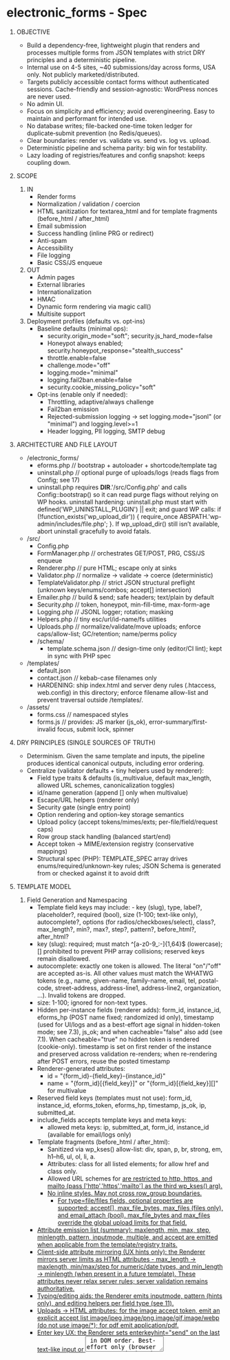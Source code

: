 electronic_forms - Spec
================================================================

1. OBJECTIVE
	- Build a dependency-free, lightweight plugin that renders and processes multiple forms from JSON templates with strict DRY principles and a deterministic pipeline.
	- Internal use on 4-5 sites, ~40 submissions/day across forms, USA only. Not publicly marketed/distributed.
	- Targets publicly accessible contact forms without authenticated sessions. Cache-friendly and session-agnostic: WordPress nonces are never used.
	- No admin UI.
	- Focus on simplicity and efficiency; avoid overengineering. Easy to maintain and performant for intended use.
	- No database writes; file-backed one-time token ledger for duplicate‑submit prevention (no Redis/queues).
	- Clear boundaries: render vs. validate vs. send vs. log vs. upload.
	- Deterministic pipeline and schema parity: big win for testability.
	- Lazy loading of registries/features and config snapshot: keeps coupling down.

2. SCOPE
	1. IN
		- Render forms
		- Normalization / validation / coercion
		- HTML sanitization for textarea_html and for template fragments (before_html / after_html)
		- Email submission
		- Success handling (inline PRG or redirect)
		- Anti-spam
		- Accessibility
		- File logging
		- Basic CSS/JS enqueue
	2. OUT
		- Admin pages
		- External libraries
		- Internationalization
		- HMAC
		- Dynamic form rendering via magic call()
		- Multisite support
	3. Deployment profiles (defaults vs. opt-ins)
		- Baseline defaults (minimal ops):
			- security.origin_mode="soft"; security.js_hard_mode=false
			- Honeypot always enabled; security.honeypot_response="stealth_success"
			- throttle.enable=false
			- challenge.mode="off"
			- logging.mode="minimal"
			- logging.fail2ban.enable=false
			- security.cookie_missing_policy="soft"
		- Opt-ins (enable only if needed):
			- Throttling, adaptive/always challenge
			- Fail2ban emission
			- Rejected-submission logging → set logging.mode="jsonl" (or "minimal") and logging.level>=1
			- Header logging, PII logging, SMTP debug

3. ARCHITECTURE AND FILE LAYOUT
	- /electronic_forms/
		- eforms.php	// bootstrap + autoloader + shortcode/template tag
		- uninstall.php	// optional purge of uploads/logs (reads flags from Config; see 17)
		- uninstall.php requires __DIR__.'/src/Config.php' and calls Config::bootstrap() so it can read purge flags without relying on WP hooks. uninstall hardening: uninstall.php must start with defined('WP_UNINSTALL_PLUGIN') || exit; and guard WP calls: if (!function_exists('wp_upload_dir')) { require_once ABSPATH.'wp-admin/includes/file.php'; }. If wp_upload_dir() still isn’t available, abort uninstall gracefully to avoid fatals.
	- /src/
		- Config.php
		- FormManager.php	// orchestrates GET/POST, PRG, CSS/JS enqueue
		- Renderer.php		// pure HTML; escape only at sinks
		- Validator.php		// normalize -> validate -> coerce (deterministic)
		- TemplateValidator.php	// strict JSON structural preflight (unknown keys/enums/combos; accept[] intersection)
		- Emailer.php		// build & send; safe headers; text/plain by default
		- Security.php		// token, honeypot, min-fill-time, max-form-age
		- Logging.php		// JSONL logger; rotation; masking
		- Helpers.php		// tiny esc/url/id-name/fs utilities
		- Uploads.php		// normalize/validate/move uploads; enforce caps/allow-list; GC/retention; name/perms policy
		- /schema/
			- template.schema.json	// design-time only (editor/CI lint); kept in sync with PHP spec
	- /templates/
		- default.json
		- contact.json		// kebab-case filenames only
		- HARDENING: ship index.html and server deny rules (.htaccess, web.config) in this directory; enforce filename allow-list and prevent traversal outside /templates/.
	- /assets/
		- forms.css		// namespaced styles
		- forms.js // provides: JS marker (js_ok), error-summary/first-invalid focus, submit lock, spinner

4. DRY PRINCIPLES (SINGLE SOURCES OF TRUTH)
	- Determinism. Given the same template and inputs, the pipeline produces identical canonical outputs, including error ordering.
	- Centralize (validator defaults + tiny helpers used by renderer):
		- Field type traits & defaults (is_multivalue, default max_length, allowed URL schemes, canonicalization toggles)
		- id/name generation (append [] only when multivalue)
		- Escape/URL helpers (renderer only)
		- Security gate (single entry point)
		- Option rendering and option-key storage semantics
		- Upload policy (accept tokens/mimes/exts; per-file/field/request caps)
		- Row group stack handling (balanced start/end)
		- Accept token -> MIME/extension registry (conservative mappings)
		- Structural spec (PHP): TEMPLATE_SPEC array drives enums/required/unknown-key rules; JSON Schema is generated from or checked against it to avoid drift

5. TEMPLATE MODEL
	1. Field Generation and Namespacing
		- Template field keys may include:
                        - key (slug), type, label?, placeholder?, required (bool), size (1-100; text-like only), autocomplete?, options (for radios/checkboxes/select), class?, max_length?, min?, max?, step?, pattern?, before_html?, after_html?
		- key (slug): required; must match ^[a-z0-9_:-]{1,64}$ (lowercase); [] prohibited to prevent PHP array collisions; reserved keys remain disallowed.
		- autocomplete: exactly one token is allowed. The literal "on"/"off" are accepted as-is. All other values must match the WHATWG tokens (e.g., name, given-name, family-name, email, tel, postal-code, street-address, address-line1, address-line2, organization, …). Invalid tokens are dropped.
		- size: 1-100; ignored for non-text types.
		- Hidden per-instance fields (renderer adds): form_id, instance_id, eforms_hp (POST name fixed; randomized id only), timestamp (used for UI/logs and as a best-effort age signal in hidden-token mode; see 7.3), js_ok; and when cacheable="false" also add <input type="hidden" name="eforms_token" value="<UUIDv4>"> (see 7.1). When cacheable="true" no hidden token is rendered (cookie-only). timestamp is set on first render of the instance and preserved across validation re-renders; when re-rendering after POST errors, reuse the posted timestamp
		- Renderer-generated attributes:
			- id = "{form_id}-{field_key}-{instance_id}"
			- name = "{form_id}[{field_key}]" or "{form_id}[{field_key}][]" for multivalue
		- Reserved field keys (templates must not use): form_id, instance_id, eforms_token, eforms_hp, timestamp, js_ok, ip, submitted_at.
		- include_fields accepts template keys and meta keys:
			- allowed meta keys: ip, submitted_at, form_id, instance_id (available for email/logs only)
		- Template fragments (before_html / after_html):
			- Sanitized via wp_kses() allow-list: div, span, p, br, strong, em, h1–h6, ul, ol, li, a.
			- Attributes: class for all listed elements; for <a> allow href and class only.
			- Allowed URL schemes for <a href> are restricted to http, https, and mailto (pass ['http','https','mailto'] as the third wp_kses() arg).
			- No inline styles. May not cross row_group boundaries.
                - For type=file/files fields, optional properties are supported: accept[], max_file_bytes, max_files (files only), and email_attach (bool). max_file_bytes and max_files override the global upload limits for that field.
		- Attribute emission list (summary): maxlength, min, max, step, minlength, pattern, inputmode, multiple, and accept are emitted when applicable from the template/registry traits.
		- Client-side attribute mirroring (UX hints only): the Renderer mirrors server limits as HTML attributes - max_length -> maxlength, min/max/step for numeric/date types, and min_length -> minlength (when present in a future template). These attributes never relax server rules; server validation remains authoritative.
		- Typing/editing aids: the Renderer emits inputmode, pattern (hints only), and editing helpers per field type (see 11).
		- Uploads -> HTML attributes: for the image accept token, emit an explicit accept list image/jpeg,image/png,image/gif,image/webp (do not use image/*); for pdf emit application/pdf.
		- Enter key UX: the Renderer sets enterkeyhint="send" on the last text-like input or <textarea> in DOM order. Best-effort only (browser support varies) and has no effect on validation or submission flow. The required attribute is driven only by the template’s required: true|false.
	2. Row Groups (Structured Wrappers)
		- pseudo-field: type=row_group with { mode:"start"|"end", tag:"div"|"section" (default div), class:"..." }
		- no key; no data; supports nesting
		- renderer adds a base wrapper class (e.g., "eforms-row") to each row_group element.
		- Dangling opens are auto-closed at form end to keep the DOM valid and a single _global config error EFORMS_ERR_ROW_GROUP_UNBALANCED is logged/emitted. A stray "end" with an empty stack is ignored and logged.
		- row_group pseudo-fields do not count toward validation.max_fields_per_form.
		- Row-group objects must omit key and allow only {type, mode, tag, class}; enforce additionalProperties:false.
		- Mis-balance reporting: if the row_group stack is mis-balanced at form end, emit a single _global config error (EFORMS_ERR_ROW_GROUP_UNBALANCED) (do not duplicate per-field errors).
	3. Template JSON
		- Location: /templates/
		- Filename allow-list: /^[a-z0-9-]+\.json$/
		- Design-time schema pointer (optional but recommended): use a stable web URL to the schema in your repo (e.g., "${SCHEMA_URL}/template.schema.json") or a local absolute path suitable to the environment. Avoid hard-coded /wp-content/plugins/... paths.
		- Minimal shape:
			- id (slug), version (string), title (string)
			- success { mode:"inline"|"redirect", redirect_url?, message? }
                    - email { to, subject, email_template ("foo" -> templates/email/foo.*), include_fields[], display_format_tel? }
				- display_format_tel enum: "xxx-xxx-xxxx" (default), "(xxx) xxx-xxxx", "xxx.xxx.xxxx" (any other value falls back to default at runtime)
			- fields[] of field objects (see 5.1)
			- submit_button_text (string)
			- rules[] of bounded JSON rules (see 10)
	4. Options Shape
		- options = [{ key, label, disabled? }, ...]
		- stored value = option key; label is for rendering only
		- Validation rule: if options[i].disabled === true, that option key may not be submitted; selecting it is a validation error.
	5. Versioning & Cache Keys
		- prefer explicit version; fallback to filemtime()
	6. Validation (Design-time vs Runtime)
		- Runtime in PHP, 2 phases:
			- (0) Structural preflight by TemplateValidator
			- (1) Normalize -> Validate -> Coerce by Validator
			- /src/schema/template.schema.json is CI/docs only; ensure parity with TEMPLATE_SPEC
			- If JSON is malformed or missing keys, it should fail gracefully with a clear "Form configuration error" 	message, not white-screen PHP.
			- Unknown rule values are rejected by the PHP validator.
			- Structural preflight enforces that for file/files fields, accept[] intersect global allow-list is non-empty; otherwise emit EFORMS_ERR_ACCEPT_EMPTY.
			- CI MUST validate /templates/*.json against /src/schema/template.schema.json and assert parity with the PHP TEMPLATE_SPEC to prevent drift.
                        - Enforce email.display_format_tel is one of the allowed enum values; unknown values are dropped at runtime but flagged in preflight.
        7. TemplateContext (internal)
                - TemplateValidator returns a normalized TemplateContext array consumed by Renderer, Validator, and Security.
                - Keys include: has_uploads (bool), descriptors[] (field descriptors from Spec), version, id, email, success, rules, fields (normalized copies).
                - max_input_vars_estimate: int advisory for potential PHP max_input_vars limit.
                - The descriptors array drives attribute mirroring so Renderer and Validator stay perfectly in sync.

6. CENTRAL REGISTRIES (INTERNAL ONLY)
	- Static registries (no public filters): field_types, validators, normalizers/coercers, renderers
	- Registries are instantiated on demand; upload and logging registries load only when their features are enabled (see 19.1).
	- Registries are lightweight maps; only entries referenced by the active template are consulted during render/validate; extraneous POST keys are ignored (see §8)
	- Behavior is registry-driven and parameterized by template values
	- Uploads registry settings: token->mime/ext expansions; image sanity; caps
	- Accept token map (canonical, conservative). For v1 parity, the only shipped tokens are image and pdf; do not add tokens unless explicitly required.
	- Upload registry loads on demand when a template with file/files is rendered or posted.
	- Structural registry (TEMPLATE_SPEC) defines allowed keys, required combos, enums (implements additionalProperties:false)
	- Escaping map (per sink) to be used consistently:
		- HTML text -> esc_html
		- HTML attribute -> esc_attr
		- Textarea -> esc_textarea
		- URL (render) -> esc_url
		- URL (storage/transport) -> esc_url_raw
		- JSON/logs -> wp_json_encode
	- Challenge and Throttle modules are loaded only when needed. Initialize the challenge module when (a) challenge.mode != "off", or (b) security.cookie_missing_policy == "challenge", or (c) a POST sets Security::token_validate().require_challenge === true. No classes, hooks, or assets are registered otherwise.

7. SECURITY
	1. Submission Protection for Public Forms:
		- Hybrid token scheme (shortcode-driven)
			- [eform id="contact" cacheable="true"] -> cookie-based token (static HTML).
			- [eform id="contact" cacheable="false"] -> server-side per-render token (dynamic hidden field).
			- Server decides token type when generating the form. POST handler is agnostic.
			- Token precedence: When a valid hidden eforms_token (cacheable="false") is present, ignore any cookie token. Reject only if neither a valid hidden token nor a valid cookie token is available. (Prevents false failures from stale cookies.)
		- On GET
			- if cacheable="true":
				- Include <img src="/eforms/prime?f={form_id}" aria-hidden="true" alt="" width="1" height="1">.
				- /eforms/prime responds 204 No Content and sets eforms_t_{form_id}=<UUIDv4> with HttpOnly; SameSite=Lax; Path=/; Max-Age=security.token_ttl_seconds; and Cache-Control: no-store; add Secure when is_ssl().
				- Do not set the Domain attribute by default (avoid cross-subdomain scope)
				- Form HTML is static & cacheable (no token in markup).
			- if cacheable="false":
				- Omit the pixel and inject a hidden eforms_token field (UUIDv4). Send Cache-Control: private, no-store on this page to prevent caching of the per-render token.
		- On POST /eforms/submit
			- CSRF Gate:
				- Evaluate per 7.4 (Origin-only policy).
				- In hard mode: cross -> HARD FAIL; unknown -> HARD FAIL; missing -> HARD FAIL only when security.origin_missing_hard=true
				- In soft mode: cross/unknown -> +1 soft; missing -> +1 soft only when security.origin_missing_soft=true.
			- Method/Type: Require POST. Accept only:
				- application/x-www-form-urlencoded (charset param allowed)
				- multipart/form-data (boundary param required).
				- Else -> 405 Method Not Allowed (with Allow: POST) or 415 Unsupported Media Type.
				- POST size enforcement: see §7.5 (RuntimeCap).
			- Token validation:
				- Hidden-token present (cacheable="false")
					- Validate the hidden eforms_token (UUIDv4).
					- If invalid/missing:
						- When security.submission_token.required=true -> HARD FAIL (EFORMS_ERR_TOKEN).
						- When security.submission_token.required=false -> set token_soft=1 and continue to §7.6.
				- Cookie mode (cacheable="true", no hidden token present)
					- Read eforms_t_{form_id} cookie (UUIDv4). If missing/invalid, apply security.cookie_missing_policy (overrides submission_token.required):
						- cookie_missing_policy=hard -> HARD FAIL (EFORMS_ERR_TOKEN).
						- cookie_missing_policy=soft -> set token_soft=1 and continue to §7.6.
						- cookie_missing_policy=challenge -> set token_soft=1 and mark challenge required (even if challenge.mode=off).
							- If verification later succeeds (§7.10), clear all soft signals for this request; hard failures are never overridden.
				- When challenge is required but the provider is unconfigured (missing site/secret keys), do not hard-fail; retain the existing +1 soft signal, log EFORMS_CHALLENGE_UNCONFIGURED, and continue.
				- Precedence rule: If a valid hidden token is present, ignore any cookie token entirely (prevents stale-cookie false negatives).
				- Validation outputs: Security::token_validate() returns { mode:"hidden"|"cookie", token_ok:bool, hard_fail:bool, soft_signal:0|1, require_challenge:bool }. Downstream stages use this object; do not re-parse token state.
				- Cookie rotation: In cookie mode, rotate eforms_t_{form_id} on every POST (first, duplicate, or I/O error). No rotation in hidden-token mode.
				- User message: Map hard failures to EFORMS_ERR_TOKEN (“This form was already submitted or has expired - please reload the page.”).
				- Test matrix (add to CI):
					- hidden + required=true + missing -> HARD
					- hidden + required=false + missing -> soft +1
					- cookie + policy=hard + missing -> HARD
					- cookie + policy=soft + missing -> soft +1
					- cookie + policy=challenge + missing -> soft +1 + challenge; pass -> clears soft, fail/timeout -> remains soft +1
					- cookie + expired (treated as missing) + policy=hard ⇒ HARD
					- cookie + expired (treated as missing) + policy=soft ⇒ soft +1
					- cookie + expired (treated as missing) + policy=challenge ⇒ soft +1 + challenge; pass ⇒ clears soft
	2. Honeypot
		- Ordering: the Honeypot check runs after the CSRF gate (§7.1) and never overrides a CSRF hard fail.
		- Stealth logging: JSONL { code:"EFORMS_ERR_HONEYPOT", severity:"warning", meta:{ stealth:true } }; also set header X-EForms-Stealth: 1. Do not emit a normal "success" info log.
		- Field: eforms_hp (fixed POST name; randomized id). Must be empty. Submitted value is discarded and never logged as content.
		- Config: security.honeypot_response: "hard_fail" | "stealth_success" (default "stealth_success").
		- Common behavior (both modes):
			- Treat as spam-certain and short-circuit the pipeline before validation/coercion/email.
			- Delete any temporary uploads; do not store or attach.
			- Record throttle signal and log { code:"EFORMS_ERR_HONEYPOT", stealth:(security.honeypot_response==="stealth_success") } (no field value).
			- Token handling: attempt ledger reservation to burn the token; in cookie mode, rotate the cookie token in the response.
		- Mode: "stealth_success" (default)
			- No side-effects (no email, no persistent uploads), but mimic a normal success UX:
				- Inline mode: set the short-lived success cookie (eforms_s_{form_id}) and 303 PRG to the same URL; renderer will show the configured success message.
				- Redirect mode: 303 to success.redirect_url as usual.
			- Success metrics/analytics MUST NOT count these as real successes (log flag stealth:true).
		- Mode: "hard_fail"
		- Re-render the form with a generic global error (EFORMS_ERR_HONEYPOT) and HTTP 200; do not expose field-level hints.
	3. Timing Checks
		- min_fill_time default 4s (soft; configurable).
		- min_fill_time is measured from the instance's original timestamp; validation re-renders MUST NOT reset it
		- Max form age enforcement:
			- Cookie (cacheable="true") mode: token age is enforced by the cookie’s Max-Age; when expired/missing, treat as a missing cookie and apply security.cookie_missing_policy (i.e., policy decides hard/soft/challenge).
			- Hidden-token (cacheable="false") mode: posted timestamp is a best-effort age signal; older than security.max_form_age_seconds -> +1 soft (never a hard fail on age alone).
		- js_ok flips to "1" on DOM Ready (soft unless security.js_hard_mode=true, in which case hard fail).
	4. Headers
		- Normalize and truncate User-Agent to printable characters; cap length at security.ua_maxlen
		- Origin check (authoritative): When present, validate the Origin header. Normalize to scheme + host + effective port (80/443 normalized to defaults; non-default ports are significant). Compute origin_state as same | cross | unknown (null/opaque) | missing.
		- Policy (security.origin_mode):
			- off -> no signal (treat as +0).
			- soft (default) -> same -> +0; cross -> +1 soft; unknown (null/opaque) -> +1 soft; missing -> +1 soft only when security.origin_missing_soft=true, otherwise +0.
			- hard -> same -> +0; cross -> HARD FAIL; unknown (null/opaque) -> HARD FAIL; missing -> HARD FAIL only when security.origin_missing_hard=true, otherwise +0.
		- Logging: Log origin_state only (no Referrer). Do not log full header values.
		- Referrer is not consulted; the plugin is Origin-only.
		- Security::origin_evaluate() returns {state: same|cross|unknown|missing, hard_fail: bool, soft_signal: 0|1}. Downstream stages MUST NOT re-parse the Origin header.
	5. POST Size Cap (authoritative)
		- Applies after the Type gate in §7.1 (only application/x-www-form-urlencoded and multipart/form-data are accepted).
		- Definitions:
			- AppCap = security.max_post_bytes (authoritative plugin cap; integer bytes)
			- IniPost = Helpers::bytes_from_ini(ini_get('post_max_size'))
			- IniUpload = Helpers::bytes_from_ini(ini_get('upload_max_filesize'))
		- RuntimeCap (final, authoritative):
			- If uploads.enable = false or Content-Type = application/x-www-form-urlencoded -> RuntimeCap = min(AppCap, IniPost)
			- If uploads.enable = true and Content-Type = multipart/form-data -> RuntimeCap = min(AppCap, IniPost, IniUpload)
			- (Even if no files are posted, multipart/form-data still takes this branch; IniUpload participates in min().)
			- Additionally enforce:
				- uploads.total_request_bytes (request-level), and
				- per-file (uploads.max_file_bytes), per-field totals (uploads.total_field_bytes), and counts (uploads.max_files).
		- Guards and behavior:
			- Early abort: If CONTENT_LENGTH is present and strictly greater than RuntimeCap, abort with a generic message before reading the body.
			- Runtime note: In common PHP SAPIs the request body is parsed before userland; streaming enforcement during read may not be available. When CONTENT_LENGTH is missing/inaccurate, rely on PHP INI limits and post-facto aggregate checks (request/field/file caps) and reject upon detection.
			- Uploads disabled: When uploads.enable = false, never factor any uploads.* values (including IniUpload) into RuntimeCap.
			- Multipart without files: When uploads.enable = true but no file fields are declared/posted, RuntimeCap still follows the multipart branch above; per-file/field caps trivially pass.	
		- Non-normative test matrix (add to CI):
			- uploads=off + urlencoded → RuntimeCap = min(AppCap, IniPost)
			- uploads=on + urlencoded (no files) → RuntimeCap = min(AppCap, IniPost) (no IniUpload)
			- uploads=on + multipart with files → RuntimeCap = min(AppCap, IniPost, IniUpload) + uploads caps
			- Missing/incorrect CONTENT_LENGTH → rely on PHP INI limits; reject post-facto when aggregate caps are computed
		- max_input_vars advisory (non-fatal)
			- Purpose: warn developers when a form is likely to approach PHP’s max_input_vars limit. This is advisory only and never blocks submission.
			- Scope: computed at GET/render time only (no extra work during POST). No admin UI notices are used.
			- Operational notes:
				- PHP max_input_vars applies to $_POST/$_GET only (not $_FILES).
				- Radio groups submit one value at most (+1). Checkbox groups and multi-selects can submit many values.		
			- Threshold:
				- Let M = (int) ini_get('max_input_vars'). If M <= 0, set M = 1000.
				- Trigger an advisory when estimate >= ceil(0.9 * M).
			- Estimation algorithm (render time):
				- Hidden baseline inputs per instance:
				- hidden_base = 5 → form_id, instance_id, eforms_hp, timestamp, js_ok.
				- If cacheable="false" (hidden token rendered): hidden = hidden_base + 1, else hidden = hidden_base.
				- Initialize estimate = hidden.
				- For each field in the template:
					- Single-value controls (text, name/first_name/last_name, email, url, tel/tel_us, zip/zip_us, number, range, date, textarea, textarea_html, select (single), radio (group)): estimate += 1.
					- Checkbox group: estimate += min(options_count, validation.max_options_per_group).
					- Select (multiple): estimate += min(options_count, validation.max_options_per_group).
					- row_group pseudo-fields: +0 (no data).
				- Do not count uploads: $_FILES entries are excluded from max_input_vars.
			- When the threshold is met/exceeded:
				- Log a one-line JSONL advisory: { code:"EFORMS_MAX_INPUT_VARS_NEAR_LIMIT", severity:"warning", meta:{ estimate, max_input_vars: M } }.
				- Emit a developer-visible HTML comment adjacent to the form only when WP_DEBUG is true, e.g.: <!-- eforms: max_input_vars advisory — estimate=942, max_input_vars=1000 -->.
			- Remediation guidance (non-blocking, documented only):
				- Reduce large option sets (especially checkbox groups / multi-selects), split forms, or raise max_input_vars in php.ini/.user.ini.
			- Ignore challenge inputs: The estimate excludes any hidden inputs added by Turnstile/hCaptcha/reCAPTCHA. (Advisory is computed at GET time only; later POST-time challenge fields are intentionally ignored.)
	6. Spam Decision
		- Hard checks first: honeypot_empty and Security::token_validate().hard_fail (includes cookie policy / origin hard-fail). Any hard fail stops processing.
		- Soft signals (each adds 1 unless policy says otherwise):
			- min_fill_ok: false -> +1
			- js_ok not "1" -> +1; when security.js_hard_mode=true, this is a HARD FAIL instead (no soft +1).
			- ua_present: missing/empty UA -> +1
			- age_ok (hidden-token mode): false -> +1 (see §7.3)
			- Note (hidden-token mode): age_ok is advisory only (timestamp is client-supplied); CSRF protection derives from the Origin policy.
			- origin_soft_signal (from §7.4) contributes +1; if §7.4 hard-failed, this stage is never reached.
			- token signal: when Security::token_validate().soft_signal === 1, add +1 (covers hidden-token mode when submission_token.required=false and cookie mode per cookie_missing_policy).
			- When cookie_missing_policy=challenge and verification succeeds (§7.10), set soft_fail_count = 0 (do not override any hard failure).
		- Decision:
			- soft_fail_count >= spam.soft_fail_threshold -> spam-fail
			- soft_fail_count == 1 -> deliver as suspect
			- soft_fail_count == 0 -> deliver normal
		- Accessibility note: security.js_hard_mode=true will block non-JS users, including some assistive technologies. Keep it opt-in and document the trade-off.
		- challenge success clears soft signals, but never overrides hard failures.
	7. Redirect Safety
		- wp_safe_redirect; same-origin only, including scheme/host/port.
	8. Suspect Handling
		- add headers: X-EForms-Soft-Fails, X-EForms-Suspect; subject tag (configurable)
	9. Throttling (optional; file-based)
		- Purpose: dampen spikes from the same IP without DBs or queues.
		- Keying: compute a throttle key from the resolved client IP per §16, then apply privacy settings:
			- privacy.ip_mode=hash → sha256(ip + privacy.ip_salt).
			- privacy.ip_mode=masked|full → hash the masked/full IP the same way.
			- privacy.ip_mode=none → throttling disabled (no key available)
		- Algorithm (fixed 60s window, tiny file):
			- File shape: {"window_start": <unix>, "count": <int>, "cooldown_until": <unix|0>}.
			- On POST: lock file with flock, roll window if now - window_start >= 60, then count++.
			- If count > throttle.per_ip.max_per_minute -> throttle_state=over:
				- set cooldown_until = now + throttle.per_ip.cooldown_seconds.
				- Emit soft signal (throttled=true).
			- If count > throttle.per_ip.max_per_minute * throttle.per_ip.hard_multiplier -> throttle_state=hard:
				- HARD FAIL with generic message (no side effects).
			- While now < cooldown_until: treat as over on every POST.
		- Decision wiring:
			- Add throttle_ok/throttle_state into the spam signal set in §7.6.
			- Over-limit -> +1 soft. Hard over-limit -> hard failure.
		- Storage: ${uploads.dir}/throttle/{h2}/{key}.json (dirs 0700, files 0600); no date partitions. GC files whose mtime is older than 2 days during GET/POST shutdown.
	10. Adaptive challenge (optional; Turnstile preferred)
		- Purpose: only challenge when risk > 0; default off.
		- Modes:
			- off → never render/verify.
			- auto → require challenge only when soft_fail_count >= 1.
			- always → require challenge on every POST.
		- Providers: turnstile | hcaptcha | recaptcha (server-verify via WP HTTP API).
		- Render:
			- On GET: normally do not render.
			- On POST re-render with soft_fail_count >= 1 (and mode=auto) or when mode=always, render the widget placeholder and enqueue the provider script (see §22).
		- Verify (server-side, short timeouts; no external libs):
			- On POST when required, read provider’s response token; call verify endpoint with secret, response, and remoteip.
			- If success -> clear all soft signals for this request (soft_fail_count = 0), but do not override hard fails.
			- If failure or timeout -> add +1 soft and attach global error EFORMS_ERR_CHALLENGE_FAILED.
			- Requirement triggers: verify when challenge.mode="always", or ("auto" and soft_fail_count >= 1), or Security::token_validate().require_challenge === true (from cookie policy).
			- Unconfigured provider fallback: if verification is required but the provider is unconfigured, skip verification, add +1 soft (if not already present), and log EFORMS_CHALLENGE_UNCONFIGURED.
		- Accessibility: rely on provider’s built-in accessibility; always allow retry on re-render.
		- Turnstile → cf-turnstile-response; hCaptcha → h-captcha-response; reCAPTCHA v2 → g-recaptcha-response
		
8. VALIDATION & SANITIZATION PIPELINE (DETERMINISTIC)
	0. Structural preflight (stop on error; no field processing)
		- Unknown keys rejected at every level (root/email/success/field/rule).
		- fields[].key must be unique; duplicates → EFORMS_ERR_SCHEMA_DUP_KEY.
		- Enum enforcement (field.type, rule.rule, row_group.mode, row_group.tag).
		- Conditional requirements (e.g., success.mode="redirect" -> redirect_url required; type="files" -> max_files optional but not < 1; row_group must omit key).
		- accept[] intersect global allow-list must be non-empty; empty -> EFORMS_ERR_ACCEPT_EMPTY.
		- Row-group object shape must match spec; mis-shapes -> EFORMS_ERR_SCHEMA_OBJECT.
	1. Security gate (hard/soft signals; stop on hard failure)
	2. Normalize (lossless; wp_unslash/trim; intl Normalizer NFC if available)
		- Uploads: flatten $_FILES; shape items as { tmp_name, original_name, size, error, original_name_safe }
		- Treat UPLOAD_ERR_NO_FILE or empty original_name as "no value".
		- An item is "present" only when error === UPLOAD_ERR_OK AND size > 0; otherwise it is "no value" (and triggers a validation error if the field is required).
	3. Validate (normalized values)
		- required, max_length, patterns, allow-lists, cross-field rules
		- Options: reject submissions that include a key marked disabled in the options[] for that field.
		- Uploads:
			- per-file/field/request caps; count cap for files
			- MIME/ext/finfo agreement required.
			- application/octet-stream is allowed only when finfo and file extension agree and the accept-token allows it; otherwise treat as unknown and reject. Unknown/zero/ambiguous MIME types are rejected.
			- Optional image sanity via getimagesize for images
			- No SVG; no macro-enabled Office
			- Arrays rejected on single-file fields
		- finfo must not return false. When finfo is false or unknown, treat as unknown and reject. application/octet-stream is allowed only when finfo and extension agree and an accept-token permits it.
		- Only evaluate fields declared in the template; ignore extraneous POST keys. Still reject arrays where a scalar is expected.
		- Client validation (when enabled) is advisory only; the full server pipeline executes for every POST regardless of client state.
	4. Coerce (post-validate)
		- cast/canonicalize; lowercase email domain; collapse whitespace (if enabled)
		- defer file moves until global success; move to private dir; 0600/0700 perms; hashed stored name; compute sha256
	5. Use canonical values only (email/logs)
	6. Escape at sinks only (per map in section 6)

9. SPECIAL CASE: HTML-BEARING FIELDS
	- textarea_html only
	- size bound via validation.textarea_html_max_bytes (default 32768 bytes)
	- sanitize with wp_kses_post; sanitized result is canonical; escape per context at sinks
	- Post-sanitize bound: after wp_kses_post, re-check the canonical value size. If bytes > validation.textarea_html_max_bytes, fail validation with EFORMS_ERR_HTML_TOO_LARGE. Do not auto-truncate to avoid silent data loss.

10. CROSS-FIELD RULES (BOUNDED SET)
	- Supported:
		- required_if: { "rule":"required_if", "field":"other", "equals":"value" }
		- required_if_any: { "rule":"required_if_any", "fields":[...], "equals_any":[...] }
		- required_unless: { "rule":"required_unless", "field":"other", "equals":"value" }
		- matches: { "rule":"matches", "field":"other" }
		- one_of: { "rule":"one_of", "fields":["a","b","c"] }
		- mutually_exclusive: { "rule":"mutually_exclusive", "fields":["a","b"] }
	- Deterministic evaluation order: top-to-bottom
	- additionalProperties:false per rule object
	- Multiple violations reported together

11. BUILT-IN FIELD TYPES (DEFAULTS; US-FOCUSED)
        - Spec::descriptorFor($type) exposes a descriptor for each field type with:
                - is_multivalue: bool
                - html { tag:"input|textarea|select", type?, multiple?, inputmode?, pattern?, attrs_mirror:{ maxlength?, minlength?, min?, max?, step? } }
                - validate { required?, pattern?, range?, canonicalize? }
        - name / first_name / last_name: alias of text; trim internal multiples; default autocomplete accordingly
        - text: length/charset/regex
        - textarea: length/charset/regex
	- textarea_html: see 9. mirror maxlength/minlength when provided.
	- email: type="email", inputmode="email", spellcheck="false", autocapitalize="off"; mirror maxlength/minlength when set.
	- url: wp_http_validate_url + allowed schemes (http, https). type="url", spellcheck="false", autocapitalize="off". (No need for inputmode here; type="url" already pulls the right keyboard.)
	- tel_us: NANP; digits-only canonical 10 digits; optional +1 stripped; no extensions. type="tel", inputmode="tel"; mirror maxlength;
	- tel (generic): freeform; trimmed
	- number / range: keep native input types; add inputmode="decimal" and mirror min/max/step exactly as validated server-side.
	- select / radio: store option key
	- checkbox: single -> bool; group -> array of keys
	- zip_us: type="text", inputmode="numeric", pattern="\\d{5}" (hint only); always set maxlength=5; server enforces ^\d{5}$.
	- zip (generic): freeform
	- file: single upload. Map accept tokens to explicit lists:
		- image → image/jpeg,image/png,image/gif,image/webp
		- pdf   → application/pdf
	- files: multiple upload with max_files; same explicit lists; email attachment policy unchanged (§14).
	- The field.type enum includes all types listed in this section plus the row_group pseudo-field (see 5.2).
	- date: mirror min/max and step when provided.
	- For each field, include the HTML attributes you'll emit (e.g., email -> inputmode=email, spellcheck=false, autocapitalize=off; files -> multiple; tel_us -> inputmode=tel; zip_us -> inputmode=numeric).
	- Cache active descriptors per request: when loading the template, precompute a per-field descriptor (resolved max/min/step, inputmode, pattern, etc.) and reuse it in both Renderer and Validator to avoid double lookups and keep attribute mirroring perfectly in sync.

12. ACCESSIBILITY (A11Y)
	1. Labels
		- Always render a <label> for each control; if missing, derive Title Case label and mark visually hidden
		- label@for matches control id; control id unique
	2. Required Fields
		- native controls: use native required only (no aria-required)
		- custom widgets: aria-required="true"
		- show visual indicator (e.g., "*")
	3. Grouped Controls
		- radio/checkbox groups wrapped in <fieldset> with <legend>
		- link error summary targets to fieldset/legend (or first control); use aria-describedby to include error id
	4. Error Summary (top)
		- role="alert" container appears after submit when errors exist; list links to invalid controls; forms.js focuses summary then first invalid control
		- Do not use role="alert" on each field; if live updates are needed, use aria-live="polite" or role="status" on the field-level error container.
		- Do not set role="alert" globally; only the error summary uses it post-submit.
		- For radio/checkbox groups, error links target the <fieldset>/<legend> container (or first control), and aria-describedby includes the error id.
		- Global summary uses role="alert" only after submit; individual fields use aria-live="polite" if needed.
		- The error summary container must be focusable with tabindex="-1"; forms.js focuses it once after submit when errors exist, then focuses the first invalid control.
	5. Per-field Errors
		- <span id="error-{field_id}" class="eforms-error">...</span>
		- when invalid: aria-invalid="true"; aria-describedby includes error id
	6. Focus Behavior
		- forms.js focuses first invalid after submission
		- Do not set multiple autofocus attributes.
	7. File Inputs
		- follow same patterns as native inputs

13. SUCCESS BEHAVIOR (PRG)
	- inline: PRG (303) to same URL with eforms_success={form_id}; renderer shows success only in the first instance in source order when multiple same-ID instances are present; suppress in subsequent instances.
	- redirect: wp_safe_redirect(redirect_url, 303); no flag on destination
	- PRG status: fixed at 303.
	- Page caching: do not disable page caching globally. Only vary/bypass caching for (a) the short-lived success cookie eforms_s_{form_id} and (b) requests containing eforms_* query args.
	- Success responses MUST send: Cache-Control: private, no-store, max-age=0 and SHOULD include Vary: Cookie scoped to eforms_s_{form_id}.
	- Any request containing eforms_* query args MUST send: Cache-Control: private, no-store, max-age=0.
	- namespace internal query args with eforms_*
	- success.message is treated as plain text and escaped.
	- Anti-spoofing (inline mode only): on successful POST for inline mode, set a short-lived, HttpOnly, SameSite=Lax cookie (e.g., eforms_s_{form_id}) bound to {form_id}:{instance_id}. On subsequent GET, show success only when both the query arg AND a matching cookie are present; then clear the cookie.
	- Cookie TTL is 5 minutes; set HttpOnly, SameSite=Lax, and Secure when is_ssl(); cookie path = current request path.
	- When rendering the success view (cookie + query matched), send no-cache headers (e.g., call nocache_headers()) to prevent cached success for other users.
	- If your cache layer supports it, add Vary: Cookie (or equivalent) for the eforms_s_{form_id} cookie on the success response.
	- If a page cache is present, bypass caching for requests with eforms_s_{form_id} or set "no-store" on the success response if your cache layer respects it.

14. EMAIL DELIVERY
	- DMARC alignment: From: no-reply@{site_domain}
	- From precedence: if email.from_address is a valid same-domain address, use it; otherwise default to no-reply@{site_domain}. Always keep From: on the site domain for DMARC alignment.
	- email.envelope_sender (string; optional; same-domain recommended). If set, PHPMailer->Sender is used; otherwise server default applies. Bounces will target this address.
	- From domain: parse_url(home_url()).host (lowercase; strip www)
	- default content type: text/plain; HTML emails only if email.html=true
	- subjects/headers built programmatically; sanitize for CR/LF; no raw user input in headers
	- Header byte caps (defensive): After collapsing control characters, truncate both the Subject and From Name to ≤255 bytes (UTF-8 safe) before header assembly. No CR/LF or multi-line input is ever accepted from user fields.
	- PHPMailer may fold long headers to comply with RFCs; our pre-cap guarantees we never pass pathological lengths into header assembly.
	- Reject arrays where a scalar is expected in headers/subject fields
	- Additionally, collapse ASCII control characters (0x00-0x1F, 0x7F) in From Name and Subject to a single space before header assembly.
	- Reply-To from a validated email field (config via email.reply_to_field)
	- deliverability: recommend SMTP with SPF/DKIM/DMARC
	- template tokens: {{field.key}}, {{submitted_at}}, {{ip}}, {{form_id}}
	- If an upload field key appears in include_fields, render its value as a comma-separated list of original_name_safe in the email body (attachments are governed separately by email_attach and size/count limits)
	- attachments: only for fields with email_attach=true; enforce uploads.max_email_bytes and email.upload_max_attachments; summarize overflow in body
	- Order of operations: enforce uploads.max_email_bytes and email.upload_max_attachments before invoking PHPMailer->send() to avoid SMTP 552 rejections.
	- staging safety: email.disable_send; email.staging_redirect_to (string|array) to override all recipients; add X-EForms-Env: staging; prefix subject [STAGING]. (EFORMS_STAGING_REDIRECT_TO remains a deprecated alias.)
	- optional DKIM via PHPMailer when email.dkim.* set
	- If any email.dkim.* parameter is missing/invalid, proceed without DKIM and log a warning.
	- PHPMailer debug is enabled only when email.debug.enable=true and logging.level>=1; capture via Debugoutput; strip CR/LF; redact secrets/credentials; when logging.pii=false, also redact full email addresses; truncate to email.debug.max_bytes.
	- PHPMailer Timeout set from email.smtp.timeout_seconds; on transient failures, retry up to email.smtp.max_retries with email.smtp.retry_backoff_seconds backoff.
	- Register wp_mail_failed to log reason and phpmailer_init to apply DKIM and optional debug output.
	- email.policy semantics:
		- strict: RFC-compliant parsing; trim; single @; reject otherwise.
		- autocorrect: do strict parsing, then:
		- trim & collapse internal spaces,
		- lowercase domain,
		- normalize common domain typos in display only (.con→.com, .c0m→.com); canonical stays strict,
		- if correction applied, include [corrected] note in logs (headers never use unverified input).
	- display_format_tel tokens (allowed):
		- "xxx-xxx-xxxx" (default)
		- "(xxx) xxx-xxxx"
		- "xxx.xxx.xxxx"
		- Any other value falls back to default. Formatting affects email body only (not logs/canonical).

15. LOGGING
- Single mental model: mode chooses destination, level chooses severities, pii/headers choose detail, and rotation uses two dials: 'file_max_size' + 'retention_days'.
- Destinations
	- 'logging.mode' (authoritative): '"jsonl" | "minimal" | "off"'.
		- jsonl — structured JSONL files in '${uploads.dir}' with rotation/retention.
		- minimal — one compact line per event via 'error_log()' (or 'wp_debug_backtrace_summary'), no file rotation (server log policy governs retention).
		- off — no logging (except optional Fail2ban line if enabled; see Fail2ban below).
- Severity mapping (backend-agnostic)
	- error — fatal pipeline failures (invalid config, SMTP errors, file/ledger I/O).
	- warning — rejected submissions (spam decisions, validation failures, challenge timeouts).
	- info — successful sends, token rotations, throttling state changes.
- Verbosity
	- 'logging.level': '0|1|2' (default '0')
		- '0' → errors only
		- '1' → errors + warnings (includes *all* rejections & spam decisions)
		- '2' → errors + warnings + info
- PII/headers toggles (unchanged)
	- 'logging.pii' (default 'false') — when 'true', allows full emails/IPs in JSONL only; minimal mode still masks unless explicitly overridden.
	- 'logging.headers' (default 'false') — if 'true', log *normalized* UA/Origin (Origin as scheme+host only; no path/query/fragment).
- Rotation & retention (two-dial)
	- Files live under: 'wp_upload_dir()['basedir'].'/eforms-private' (dirs '0700', files '0600').
	- Rotate current JSONL file when size exceeds 'logging.file_max_size' (bytes).
	- Prune by age: delete JSONL files older than 'logging.retention_days'.
	- Order: on write → rotate if needed → prune by age.
	- Note: 'flock()' might be unreliable on some NFS mounts; prefer local disk or documented NFS settings.
- What to log (all modes, subject to PII/headers)
	- Timestamp (UTC ISO-8601), severity, form_id, instance_id, request URI (path + only 'eforms_*' query), privacy-processed IP (per §16), stable error code + message, spam signals summary (honeypot, origin_state, soft_fail_count, throttle_state), plus email SMTP failure reason when applicable.
	- Optionally, when 'logging.on_failure_canonical=true', include sanitized field names + sanitized values only for fields causing rejection.
	- Throttle & challenge: when 'logging.level >= 1', log throttle decisions and challenge verify outcome as compact meta (redact provider tokens).
- Minimal mode line format
	- eforms severity=<error|warning|info> code=<EFORMS_*|PHPMailer> form=<form_id> inst=<instance_id> ip=<masked|hash|full|none> uri="<path?eforms_*...>" msg="<short message>" meta=<compact JSON>
	- SMTP/PHPMailer: include host, safe error, retries; when 'email.debug.enable=true' and 'logging.level>=1', append a truncated debug tail ('email.debug.max_bytes'), redacting secrets (and full emails when 'logging.pii=false').
- JSONL structure (keys)
	- Required: { ts, severity, code, form_id, instance_id, uri, ip }
	- Optional: msg (short text)
	- Optional groups:
		- spam: { soft_fail_count, origin_state, honeypot, throttle_state }
		- email: { status, retries }
		- meta:  { ... }
	- Notes:
		- code is the stable enum (e.g., "EFORMS_ERR_TOKEN", "PHPMailer").
		- Omit 'event' entirely. If you need a freeform label (e.g., "reserve", "send"), put it under meta.event.
- Fail2ban (optional; unchanged except gating)
	- Config: see §17 'logging.fail2ban.*'.
	- Emit one machine-parsable line on honeypot hits, token hard fails, hard throttle, Origin hard fails, challenge fails/timeouts:
		- 'eforms[f2b] ts=<unix> code=<EFORMS_ERR_*> ip=<resolved_client_ip> form=<form_id>'
	- This line always uses the resolved client IP per §16 and ignores 'privacy.ip_mode'; all other logs honor privacy settings.
	- When logging.fail2ban.target="file": write to logging.fail2ban.file (dirs 0700, file 0600). Apply the same two-dial policy as JSONL:
		- Rotate: before each write, if filesize > logging.fail2ban.file_max_size, rename the current file to <basename>-YYYYMMDD-HHMMSS.log and open a fresh file.
		- Retention: after rotation (and at least once per day), delete rotated files older than logging.fail2ban.retention_days.
		- Order: on write → rotate if needed → prune by age.
		- Concurrency: serialize with flock() for append/rotate; on I/O error, fall back to error_log() for that line and emit a JSONL warning {code:"EFORMS_FAIL2BAN_IO"} when logging.mode!="off".
- Implementation notes
	- Initialize logging only when 'logging.mode != "off"'.
	- Never log textarea/textarea_html bodies or attachments unless explicitly enabled (debug/forensics gates).
	- In minimal mode, suppress normal reserve outcomes ("first" / "duplicate"); only emit EFORMS_LEDGER_IO lines when an actual I/O issue occurs. JSONL mode logs both outcomes as info.
	- Fail2ban emission is independent of logging.mode and controlled solely by logging.fail2ban.*.
	
16. PRIVACY AND IP HANDLING
	- privacy.ip_mode = none | masked | hash | full (default masked)
	- masked: IPv4 last octet(s) redacted; IPv6 last 80 bits zeroed (compressed)
	- hash: sha256(ip + optional salt); store hash only
	- include ip in email.include_fields only when mode != none
	- UA and Origin never included in emails; logging only
	- submitted_at set server-side (UTC ISO-8601) for logs/emails
	- By default, use REMOTE_ADDR. When behind trusted proxies, set:
		- privacy.client_ip_header (string; default "") — e.g., "X-Forwarded-For" or "CF-Connecting-IP".
		- privacy.trusted_proxies (array of CIDR strings; default []).
		- If the request source is in trusted_proxies, parse the first public IP from privacy.client_ip_header. Otherwise fall back to REMOTE_ADDR. Fail2ban and throttling use this resolved IP.
		- “Public IP” = not in: 10/8, 172.16/12, 192.168/16, 127/8, 169.254/16, 100.64/10, ::1/128, fc00::/7, fe80::/10.
		- Header is parsed case-insensitively; value is a comma-separated list. Trim each token; strip brackets/ports; accept only valid IP literals. If no valid public IP is found, fall back to REMOTE_ADDR.
		- When the source is in privacy.trusted_proxies, resolve client IP from the left-most valid public address in privacy.client_ip_header. If the header is missing/malformed, fall back to REMOTE_ADDR
		- If privacy.client_ip_header is empty, never consult headers even when the source is in trusted_proxies.
	- CI tests: 
		- Request from untrusted IP with forged XFF → use REMOTE_ADDR.
		- Request from trusted proxy with X-Forwarded-For: client, proxy → pick client.
		- Same as above but header contains only private IPs → fall back to REMOTE_ADDR.
		
17. CONFIGURATION (SUMMARY)
The plugin uses an immutable, per-request Config snapshot:
	- Config::bootstrap() loads built-in defaults (a nested array mirroring §17), applies a single eforms_config filter once, validates/clamps types/ranges/enums, then freezes.
	- Access via Config::get('path.like.this').
	- Legacy EFORMS_* constants remain supported for backward compatibility but are deprecated; when present they seed/override the default map before filter/validation.
	- All keys below are expressed as config paths, e.g., security.min_fill_seconds. (You may still define EFORMS_* during migration.)
	- security.origin_mode: off | soft | hard (default soft)

security.*
	security.token_ledger.enable (bool; default true) - enable file-backed one-time token invalidation (no DB writes).
	security.token_ttl_seconds (int; default 600) - lifetime for submission tokens (cookie and ledger).
	security.submission_token.required (bool; default true) - if false, cookie token becomes a soft signal only (not recommended).
	security.origin_mode: off | soft | hard (default soft)
	security.origin_missing_soft: bool; default false. When true, treat missing Origin as +1 soft.
	security.origin_missing_hard: bool; default false. When true and origin_mode=hard, missing Origin is a HARD FAIL.
	security.min_fill_seconds (int; default 4; clamp 0-60)
	security.max_form_age_seconds (derived from security.token_ttl_seconds)
	security.js_hard_mode (bool; default false)
	security.max_post_bytes (int; default 25 000 000)
	security.ua_maxlen (int; default 256)
	security.honeypot_response (string; "hard_fail"|"stealth_success"; default "stealth_success")
	security.cookie_missing_policy (string; default "soft") — Controls behavior in cookie mode (cacheable="true") when the cookie token is missing or invalid. Values:
		- "hard": hard fail (EFORMS_ERR_TOKEN).
		- "soft": add +1 soft and continue to §7.6.
		- "challenge": add +1 soft, require a challenge regardless of challenge.mode; if the challenge succeeds, clear all soft signals for this request.
		- Precedence: In cookie mode, cookie_missing_policy overrides submission_token.required. In hidden-token mode, submission_token.required applies.

spam.*
	spam.soft_fail_threshold (int; default 2; clamp 0-5)
	
throttle.*
	throttle.enable (bool; default false; effective only when a throttle key can be computed; with privacy.ip_mode=none throttling is inert.)
	throttle.per_ip.max_per_minute (int; default 5; clamp 1-120)
	throttle.per_ip.cooldown_seconds (int; default 60; clamp 10-600)
	throttle.per_ip.hard_multiplier (float; default 3.0; clamp 1.5-10.0)

challenge.*
	challenge.mode (off|auto|always; default off)
	challenge.provider (turnstile|hcaptcha|recaptcha; default turnstile)
	challenge.turnstile.site_key (string|null; default null)
	challenge.turnstile.secret_key (string|null; default null)
	challenge.hcaptcha.site_key (string|null; default null)
	challenge.hcaptcha.secret_key (string|null; default null)
	challenge.recaptcha.site_key (string|null; default null)
	challenge.recaptcha.secret_key (string|null; default null)
	challenge.http_timeout_seconds (int; default 2; clamp 1-5)


html5.*
	html5.client_validation (bool; default false) - When true, the Renderer omits novalidate on <form> to allow native browser validation UI. The server-side Validator still runs and remains authoritative; browser messages may vary by user agent.

email.*
	email.policy (strict|autocorrect; default strict) (now defined in §14)
	email.smtp.timeout_seconds (int; default 10)
	email.smtp.max_retries (int; default 2)
	email.smtp.retry_backoff_seconds (int; default 2)
	email.html (bool; default false)
	email.from_address (validated same-domain email)
	email.from_name (sanitized text)
	email.reply_to_field (field key; optional)
	email.envelope_sender
	email.dkim.domain / email.dkim.selector / email.dkim.private_key_path / email.dkim.pass_phrase (optional; all must be valid to enable DKIM)
	email.disable_send (bool; default false)
	email.staging_redirect_to (string|array; overrides all recipients in staging) (deprecated alias EFORMS_STAGING_REDIRECT_TO still recognized)
	email.suspect_subject_tag (string; default [SUSPECT])
	email.upload_max_attachments (int; default 5)
	email.debug.enable (bool; default false)
	email.debug.max_bytes (int; default 8192)
	Header safety: collapse ASCII control characters in From Name and Subject to a single space before header assembly (implemented in Emailer; noted here for completeness)

logging.*
	logging.mode ("jsonl"|"minimal"|"off"; default "minimal")
	logging.level (0 errors; 1 +warnings; 2 +info; default 0)
	logging.headers (bool; default false)
	logging.pii (bool; default false)
	logging.on_failure_canonical (bool; default false)
	logging.file_max_size (int bytes; default 5_000_000)
	logging.retention_days (int; default 30)
	logging.fail2ban.enable (bool; default false)
	logging.fail2ban.target ("error_log"|"syslog"|"file"; default "error_log")
	logging.fail2ban.file (string|null; required when target="file")
	logging.fail2ban.file_max_size (int bytes; default uses logging.file_max_size)
	logging.fail2ban.retention_days (int; default uses logging.retention_days)

privacy.*
	privacy.ip_mode (none|masked|hash|full; default masked)
	privacy.ip_salt (string; used when mode=hash)
	privacy.client_ip_header (string; default "")
	privacy.trusted_proxies (array of CIDR; default [])

assets.*
	assets.css_disable (bool; default false)

install.*
	install.min_php (string; default 8.0)
	install.min_wp (string; default 5.8)
	install.uninstall.purge_uploads (bool; default false)
	install.uninstall.purge_logs (bool; default false)
	
validation.*
	validation.max_fields_per_form (int; default 150)
	validation.max_options_per_group (int; default 100)
	validation.max_items_per_multivalue (int; default 50) - applies to type=files count before max_files
	validation.textarea_html_max_bytes (int; default 32768)

uploads.*
	uploads.enable (bool; default true)
	uploads.dir (path; defaults to wp_upload_dir()['basedir'].'/eforms-private')
	uploads.allowed_tokens (array; default [image, pdf])
	uploads.allowed_mime (array; conservative; intersect WP allowed)
	uploads.allowed_ext (array; derived, lowercase)
	uploads.max_file_bytes (int; default 5000000)
	uploads.max_files (int; default 10)
	uploads.total_field_bytes (int; default 10000000)
	uploads.total_request_bytes (int; default 20000000)
	uploads.max_email_bytes (int; default 10000000)
	uploads.delete_after_send (bool; default true)
	uploads.retention_seconds (int; default 86400)
	uploads.max_image_px (int; default 50000000) // width*height guard
	uploads.original_maxlen (int; default 100)
	uploads.transliterate (bool; default true)
	uploads.max_relative_path_chars (int; default 180) - hard cap on the full relative stored path (e.g., Ymd/slug-sha16-seq.ext). If exceeded, shorten original_slug safely to fit.
	sha16 definition: sha16 is the first 16 hex characters of the file's SHA-256; the full SHA-256 is recorded in logs.

18. UPLOADS (IMPLEMENTATION DETAILS)
	- Intersection: field accept[] intersect global allow-list must be non-empty -> else EFORMS_ERR_ACCEPT_EMPTY
	- Stored filename: {Ymd}/{original_slug}-{sha16}-{seq}.{ext} where sha16 = first 16 hex of the file's SHA-256; files 0600, dirs 0700; full SHA-256 recorded in logs.
	- Path collision: increment seq
	- Path length cap: enforce uploads.max_relative_path_chars. When over, truncate original_slug (preserving extension) to fit, ensuring a deterministic result.
	- Email attachments use original_name_safe (RFC 5987 encoding as needed); de-dupe per email scope: name.ext, name (2).ext, ...
	- Delete uploads after successful send unless retention applies; if email send fails after files were stored, clean up per retention policy. On final send failure, delete stored files immediately unless uploads.retention_seconds > 0—then GC per retention.
	- GC: opportunistic on GET and best-effort on POST shutdown only. No WP-Cron scheduling to honor "No DB writes".
	- For the per-form upload bootstrap, compute a has_uploads flag during TemplateValidator preflight and carry it in the context; guard Uploads init on that.

19. REQUEST LIFECYCLE
	1. GET
		- Shortcode [eform id="slug"] or template tag eform_render('slug')
		- FormManager loads template, generates secure instance_id, sets timestamp
		- Registers/enqueues CSS/JS only when rendering
		- Adds hidden fields: form_id, instance_id, eforms_hp, timestamp, js_ok; and when cacheable="false" also eforms_token. No hidden token when cacheable="true" (cookie-only).
		- Always set method="post". If any upload field is present, also add enctype="multipart/form-data".
		- Opportunistic GC may run (no WP-Cron).
		- If the max-input-vars heuristic triggers, write an advisory to logs and emit an HTML comment next to the rendered form only when WP_DEBUG is true.
		- Operational note: ensure your CDN/page cache (a) bypasses caching on non-cacheable form pages (Cache-Control: no-store), (b) treats /eforms/prime as no-store, and (c) does not strip Set-Cookie on 204 responses from /eforms/prime.
		- Initialize Logging only when logging.mode != "off".
		- Initialize Uploads only when uploads.enable=true and the current template declares at least one file/files field (detected at preflight).
		- Registries/services are instantiated lazily; only the registries required for enabled features are loaded (see 6).
		- When html5.client_validation=true, omit novalidate; native UI may prevent submit before our JS runs-our server validator still runs on POST.
		- Resolve handlers/traits only for fields present in the current template instance.
	2. POST
		- Security gate -> Normalize -> Validate -> Coerce
		- Early enforce RuntimeCap using CONTENT_LENGTH when present; otherwise rely on PHP INI limits and post-facto aggregate caps (see §7.5).
		- On errors:
			- If errors occur before token reservation, re-render reusing instance_id, timestamp, and (if hidden) the same eforms_token.
			- If errors occur after token reservation (e.g., SMTP/storage), re-render with a new instance_id and (if hidden) a new eforms_token, preserving canonical field values and displaying a global operational error.
		- Commit reservation (moved from §7.1):
		- When Validate/Coerce have succeeded and immediately before side effects (email send, file finalize), reserve the token by creating the sentinel ${ledger_base}/{h2}/{hash}.used with fopen('xb') (0700/0600 perms for directories/files).
		- If reservation fails with EEXIST → treat as duplicate: halt side effects and show the generic token message (EFORMS_ERR_TOKEN).
		- If reservation encounters other I/O errors → treat as duplicate and log {code:"EFORMS_LEDGER_IO"}; do not crash.
		- Honeypot exception: honeypot hits reserve/burn earlier by design (see §7.2).
		- On success: move stored uploads, send email, log event(s), PRG or redirect, cleanup per retention
		- Best-effort GC on shutdown after POST (no WP-Cron).
		- Stash validation errors and canonical values in-memory for this request only, keyed by instance_id; nothing is persisted.
		- When throttle.enable=true and a throttle key is available, run the throttle check; record throttle_state as a spam signal:
			- over -> +1 soft and include Retry-After: {cooldown_seconds} header.
			- hard -> HARD FAIL with a generic message; skip side effects.
		- Challenge hook:
			- Compute all soft signals as usual.
			- If challenge.mode=always or (challenge.mode=auto and soft_fail_count>=1):
			- On success -> set soft_fail_count=0 and continue; does not override hard failures (token, Origin, hard throttle).
			- While throttle_state="hard" -> hard fail with a generic message regardless of challenge outcome.

20. ERROR HANDLING
	- Errors stored by field_key; global errors under _global
	- Renderer prints global summary + per-field messages
	- Upload user-facing messages:
		- "This file exceeds the size limit."
		- "Too many files."
		- "This file type isn't allowed."
		- "File upload failed. Please try again."
	- When re-rendering after errors, pass the original meta (instance_id, timestamp, hidden token) in the stash/context back to Renderer, so it doesn't call "new" helpers.
	- Config error (fragments/groups): "Form configuration error. Please contact the site owner."
	- Emit stable error codes for logs/support (e.g., EFORMS_ERR_TOKEN, EFORMS_ERR_HONEYPOT, EFORMS_ERR_TYPE, EFORMS_ERR_ACCEPT_EMPTY, EFORMS_ERR_ROW_GROUP_UNBALANCED, EFORMS_ERR_SCHEMA_UNKNOWN_KEY, EFORMS_ERR_SCHEMA_ENUM, EFORMS_ERR_SCHEMA_REQUIRED, EFORMS_ERR_SCHEMA_TYPE, EFORMS_ERR_SCHEMA_OBJECT).
	- Large form advisory: when estimated inputs risk exceeding max_input_vars, write a one-line JSONL advisory and (when WP_DEBUG is true) emit an HTML comment near the form. No wp-admin notices are used.
	- "This content is too long." maps to EFORMS_ERR_HTML_TOO_LARGE.
	- "This form was already submitted or has expired - please reload the page." (maps to EFORMS_ERR_TOKEN)

21. COMPATIBILITY AND UPDATES
	- Changing type defaults or rules updates behavior globally via registry
	- Templates remain portable (no callbacks)
	- Minimum versions: PHP >= 8.0; WordPress >= 5.8 (admin notice + deactivate if unmet)
	- Terminology: the spec and code use allow-list/deny-list consistently (no "whitelist/blacklist").

22. ASSETS (CSS & JS)
	- Enqueued only when a form is rendered; version strings via filemtime().
	- forms.js provides js_ok="1" on DOM Ready, submit-lock/disabled state, error-summary focus, and first-invalid focus. Not required unless security.js_hard_mode=true.
	- assets.css_disable=true lets themes opt out
	- On submit failure, focus the first control with an error
	- Focus styling (accessibility): do not remove outlines unless a visible replacement is provided. For inside-the-box focus, use: outline: 1px solid #b8b8b8 !important; outline-offset: -1px;
	- When html5.client_validation=true: do not suppress or compete with native validation UI. Skip pre-submit summary focus to avoid double-focus; let the browser show its bubbles. After a server-side re-render with errors, still focus the first invalid control.
	- No JS is required for the new HTML attributes; they are emitted by the Renderer as markup-only UX hints.
	- Only enqueue a provider script when the challenge is rendered:
		- Turnstile: https://challenges.cloudflare.com/turnstile/v0/api.js (defer, crossorigin=anonymous).
		- hCaptcha: https://hcaptcha.com/1/api.js (defer).
		- reCAPTCHA (v2): https://www.google.com/recaptcha/api.js (defer).
	- Do not load any challenge script on initial GET unless required (see §7.10).
	- Load timing: Provider scripts are deferred and loaded only when the challenge widget is rendered (i.e., on POST re-render when required by policy, or when challenge.mode="always"). Never load on the initial GET unless required by §7.10.
	- Secrets hygiene: Render only the public site_key to HTML. Never inline or expose secret_key or verify tokens in markup/JS. Server-side verification uses the secret with short timeouts; tokens are redacted in logs.
	- Keep novalidate logic unchanged.

23. NOTES FOR IMPLEMENTATION
	- instance_id: cryptographically secure random (e.g., 16-24 bytes base64url)
	- timestamp: server epoch seconds at render time
	- Use esc_textarea for <textarea> output
	- Enqueue assets only when a form exists on the page
	- Logs dir perms 0700; log files 0600
	- Sanitize class tokens [A-Za-z0-9_-]{1,32} per token; cap total length
		-> Deterministic algorithm: split on whitespace; keep tokens matching [A-Za-z0-9_-]{1,32}; truncate any longer token to 32; de-duplicate while preserving first occurrence order; join with a single space; if none remain, omit the class attribute; cap the final attribute string at 128 characters.
	- Option keys: [a-z0-9_-]{1,64}; unique within field
	- Filename policy: see 26.3
	- TemplateValidator sketch: pure-PHP walkers with per-level allowed-key maps; normalize scalars/arrays; emit EFORMS_ERR_SCHEMA_* with path (e.g., fields[3].type)
	- Caching: in-request static memoization only; no cross-request caching.
	- No WordPress nonce usage. Submission token TTL is controlled via security.token_ttl_seconds.
	- max_input_vars heuristic is intentionally conservative; it does not count $_FILES. Prefer warning early rather than risking dropped POST variables.
	- Place index.html and server deny rules (.htaccess, web.config) in both uploads and logs directories. Keep perms at 0700 (dirs) / 0600 (files).
	- Renderer & escaping: canonical values remain unescaped until sink time; Renderer never escapes twice and never mixes canonical with escaped strings.
	- Helpers::bytes_from_ini(?string $v): int — parses K/M/G suffixes; "0"/null/"" -> PHP_INT_MAX; clamps to non-negative.
	- The cookie-policy precedence removes ambiguity and keeps UX predictable on cookie-blocked browsers without weakening your hidden-token path.
	- When cookie_missing_policy='challenge' and verification succeeds, do not rotate the cookie again on that same response (to avoid defeating back-button resubmits).
	- Minimal logging via error_log() is a good ops fallback on shared hosting; JSONL remains your primary, structured option.
	- Fail2ban emission isolates raw IP use to a single, explicit channel designed for enforcement.
	- Fail2ban file rotation uses the same timestamped rename scheme as JSONL. Rotated files share the same directory/prefix as logging.fail2ban.file.
	- If logging.fail2ban.file is a relative path, resolve it under uploads.dir (e.g., ${uploads.dir}/f2b/eforms-f2b.log).
	- Uninstall: when install.uninstall.purge_logs=true, also delete the Fail2ban file and its rotated siblings.
	- Header name compare is case-insensitive.
	- Cap header length at ~1-2 KB before parsing to avoid pathological inputs.
	- Recommend `logging.mode="minimal"` in setup documentation to capture critical failures. Provide instructions for switching to `off` once the system is stable.
	- Initialize logging only when 'logging.mode != "off"'” could be read as disabling Fail2ban. Maybe clarify: Initialize JSONL/minimal logger only when logging.mode!='off'. Fail2ban emission is independent of logging.mode.
	- Element ID length cap: Cap generated IDs (e.g., "{form_id}-{field_key}-{instance_id}") at 128 characters. If longer, truncate the middle and append a stable 8-char base32 hash suffix to preserve uniqueness deterministically.
	- Permissions fallback: Create logs/uploads dirs with 0700 (files 0600). If strict perms fail, fall back once to 0750/0640 and emit a single warning (when logging is enabled). Keep deny rules regardless.
	- Cookie mode does not require JS
	
24. EMAIL TEMPLATES (REGISTRY)
        - Files live in /templates/email/{name}.txt.php and {name}.html.php
        - JSON "email_template": "foo" selects those files ("foo.html.php" when email.html=true); missing or unknown names raise an error
	- Template inputs:
		- form_id, instance_id, submitted_at (UTC ISO-8601)
		- fields (canonical values only, keyed by field key)
		- meta limited to { submitted_at, ip, form_id, instance_id }
		- uploads summary (attachments per Emailer policy)
	- Token expansion:
		- {{field.key}}, {{submitted_at}}, {{ip}}, {{form_id}}
	- Escaping:
		- text emails: plain text; CR/LF normalized
		- HTML emails: escape per context; no raw user HTML injected
	- Security hardening: template PHP files include ABSPATH guards (defined('ABSPATH') || exit;).

25. TEMPLATES TO INCLUDE
	1. quote_request.json
		{
			"id":"quote_request",
			"version":"1",
			"title":"Quote Request",
			"success":{"mode":"redirect","redirect_url":"/?page_id=15"},
			"email":{
				"to":"office@flooringartists.com",
				"subject":"Quote Request",
				"email_template":"default",
				"include_fields":["name","email","tel_us","zip_us","message","ip"],
				"display_format_tel":"xxx-xxx-xxxx"
			},
			"fields":[
				{"key":"name","type":"name","label":"Your Name","required":true,"placeholder":"Your Name","autocomplete":"name"},
				{"key":"email","type":"email","label":"Email","required":true,"placeholder":"your@email.com","autocomplete":"email"},
				{"type":"row_group","mode":"start","tag":"div","class":"columns_nomargins"},
				{"key":"tel_us","type":"tel_us","label":"Phone","required":true,"placeholder":"Phone","autocomplete":"tel"},
				{"key":"zip_us","type":"zip_us","label":"Zip","required":true,"placeholder":"Project Zip Code","autocomplete":"postal-code"},
				{"type":"row_group","mode":"end"},
				{"key":"message","type":"textarea","label":"Message","required":true}
			],
			"submit_button_text":"Send"
		}
	2. contact.json
		{
			"id":"contact_us",
			"version":"1",
			"title":"Contact Us",
			"success":{"mode":"inline","message":"Thanks! We got your message."},
			"email":{
				"to":"admin@example.com",
				"subject":"Contact Form",
				"email_template":"default",
				"include_fields":["name","email","message"]
			},
			"fields":[
				{"key":"name","type":"name","label":"Your Name","required":true,"before_html":"<h3>Hello,</h3>"},
				{"key":"message","type":"textarea","label":"Message","required":true,"placeholder":"And continue here ..."},
				{"key":"email","type":"email","label":"Email","autocomplete":"email","size":40,"required":true,"placeholder":"you@example.com"}
			],
			"submit_button_text":"Send Your Request"
		}
	3. eforms.css
		- Keep your existing CSS file as-is. Not reproduced here to keep this text plain.

26. APPENDICES
	1. Codes (examples)
		- EFORMS_ERR_TOKEN - "Security check failed."
		- EFORMS_ERR_HONEYPOT - "Form submission failed."
		- EFORMS_ERR_TYPE - "Unsupported field type."
		- EFORMS_ERR_ACCEPT_EMPTY - "No allowed file types for this upload."
		- EFORMS_ERR_ROW_GROUP_UNBALANCED - "Form configuration error: group wrappers are unbalanced."
		- EFORMS_ERR_SCHEMA_UNKNOWN_KEY - "Form configuration error: unknown setting."
		- EFORMS_ERR_SCHEMA_ENUM - "Form configuration error: invalid value."
		- EFORMS_ERR_SCHEMA_REQUIRED - "Form configuration error: missing required setting."
		- EFORMS_ERR_SCHEMA_TYPE - "Form configuration error: wrong type."
		- EFORMS_ERR_SCHEMA_OBJECT - "Form configuration error: invalid object shape."
		- EFORMS_ERR_HTML_TOO_LARGE - "This content is too long."
		- EFORMS_ERR_THROTTLED - "Please wait a moment and try again."
		- EFORMS_ERR_CHALLENGE_FAILED - "Please complete the verification and submit again."
		- EFORMS_CHALLENGE_UNCONFIGURED – Challenge required but provider keys are missing; treated as soft-signal only.
		- EFORMS_RESERVE - "Reservation outcome (info)."
		- EFORMS_LEDGER_IO - "Ledger I/O problem."
		- EFORMS_FAIL2BAN_IO - "Fail2ban file I/O problem."
		
	2. Accept Token -> MIME/Extension Map (canonical, conservative)
		- image -> image/jpeg, image/png, image/gif, image/webp (SVG excluded)
		- pdf -> application/pdf
		- Explicit exclusions by default: image/svg+xml, image/heic, image/heif, image/tiff
		- Policy: token set is intentionally minimal for v1 parity (image, pdf). Do not add tokens unless there's an explicit product requirement.
	3. Filename Policy (Display vs Storage)
		- Start with client name; strip paths; NFC normalize
		- sanitize_file_name(); remove control chars; collapse whitespace/dots
		- enforce single dot before extension; lowercase extension
		- block reserved Windows names (CON, PRN, AUX, NUL, COM1-COM9, LPT1-LPT9)
		- truncate to uploads.original_maxlen; fallback "file.{ext}" if empty
		- transliterate to ASCII when uploads.transliterate=true; else keep UTF-8 and use RFC 5987 filename*
		- de-dupe per email scope: "name.ext", "name (2).ext", ...
		- strip CR/LF from all filename strings before mailer
		- Storage name: {Ymd}/{original_slug}-{sha16}-{seq}.{ext}; never expose full paths
	4. Schema Source of Truth
		- PHP TEMPLATE_SPEC is authoritative at runtime
		- JSON Schema is documentation/CI lint only; enforce parity in CI

27. OPEN QUESTIONS (FOR FINALIZATION)
	- Tel formatting tokens: defined in 14; applies to tel_us email display only.
	- JSON Schema generation: either auto-generate from TEMPLATE_SPEC or assert parity in CI only (unchanged).
	- Default accept tokens: keep minimal ['image','pdf'] for v1 parity (unchanged).
	- CSRF protection derives from Origin, while tokens are for idempotency/dup-submit prevention—avoid admins thinking tokens defend CSRF.

28. PAST DECISION NOTES
- Use Origin as the single header check because it's the modern CSRF boundary and far less likely to be stripped than Referer. Privacy tools and corporate gateways commonly mangle/strip Referer; they rarely strip Origin.
- We can’t rely on a hidden token when pages are cached, and WordPress nonces bring their own complexity/expiry issues. hash_hmac() and is an overkill—especially if you aren’t embedding extra data (e.g., timestamps) inside the token. Can't rely on double-submit because it requires js.
- Old/locked-down clients may omit Origin on same-origin POST; your defaults (soft + missing=false) tolerate that, but the docs should warn that setting origin_mode=hard + origin_missing_hard=true can block those users.
